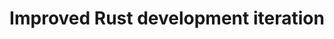 ---
slug: rust-development-iteration
version: v1.496.0
title: Improved Rust development iteration
tags: ['Rust', 'Development', 'Performance']
description: Rust development in Windmill is now significantly faster with optimized build strategies - debug mode for previews with shared build directories, and release mode for deployments.
features:
  - Faster Rust script development with debug mode builds during testing
  - Shared build directory reduces compilation time across Rust scripts
  - Optimized production performance with release mode deployments
docs: /docs/getting_started/scripts_quickstart/rust#fast-development-iteration
---